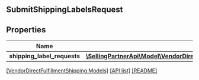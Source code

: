## SubmitShippingLabelsRequest

## Properties

Name | Type | Description | Notes
------------ | ------------- | ------------- | -------------
**shipping_label_requests** | [**\SellingPartnerApi\Model\VendorDirectFulfillmentShipping\ShippingLabelRequest[]**](ShippingLabelRequest.md) |  | [optional]

[[VendorDirectFulfillmentShipping Models]](../) [[API list]](../../Api) [[README]](../../../README.md)
